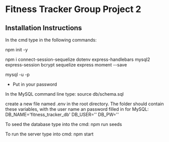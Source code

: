 # Fitness Tracker Group Project 2

## Installation Instructions

In the cmd type in the following commands:

npm init -y

npm i connect-session-sequelize dotenv express-handlebars mysql2 express-session bcrypt sequelize express moment --save

mysql -u <username> -p
* Put in your password

In the MySQL command line type:
source db/schema.sql

create a new file named .env in the root directory.  The folder should contain these variables, with the user name an password filled in for MySQL:
DB_NAME='fitness_tracker_db'
DB_USER=''
DB_PW=''

To seed the database type into the cmd:
npm run seeds

To run the server type into cmd:
npm start